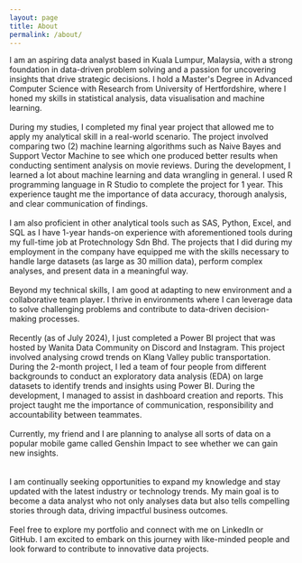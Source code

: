 ```yaml
---
layout: page
title: About
permalink: /about/
---
```


I am an aspiring data analyst based in Kuala Lumpur, Malaysia, with a strong foundation in data-driven problem solving and a passion for uncovering insights that drive strategic decisions. I hold a Master's Degree in Advanced Computer Science with Research from University of Hertfordshire, where I honed my skills in statistical analysis, data visualisation and machine learning. 
</br></br>
During my studies, I completed my final year project that allowed me to apply my analytical skill in a real-world scenario. The project involved comparing two (2) machine learning algorithms such as Naive Bayes and Support Vector Machine to see which one produced better results when conducting sentiment analysis on movie reviews. During the development, I learned a lot about machine learning and data wrangling in general. I used R programming language in R Studio to complete the project for 1 year. This experience taught me the importance of data accuracy, thorough analysis, and clear communication of findings.
</br></br>
I am also proficient in other analytical tools such as SAS, Python, Excel, and SQL as I have 1-year hands-on experience with aforementioned tools during my full-time job at Protechnology Sdn Bhd. The projects that I did during my employment in the company have equipped me with the skills necessary to handle large datasets (as large as 30 million data), perform complex analyses, and present data in a meaningful way.
</br></br>
Beyond my technical skills, I am good at adapting to new environment and a collaborative team player. I thrive in environments where I can leverage data to solve challenging problems and contribute to data-driven decision-making processes. 
</br></br>
Recently (as of July 2024), I just completed a Power BI project that was hosted by Wanita Data Community on Discord and Instagram. This project involved analysing crowd trends on Klang Valley public transportation. During the 2-month project, I led a team of four people from different backgrounds to conduct an exploratory data analysis (EDA) on large datasets to identify trends and insights using Power BI. During the development, I managed to assist in dashboard creation and reports. This project taught me the importance of communication, responsibility and accountability between teammates. 
</br></br>
Currently, my friend and I are planning to analyse all sorts of data on a popular mobile game called Genshin Impact to see whether we can gain new insights.  
</br></br>
I am continually seeking opportunities to expand my knowledge and stay updated with the latest industry or technology trends. My main goal is to become a data analyst who not only analyses data but also tells compelling stories through data, driving impactful business outcomes. 
</br></br>
Feel free to explore my portfolio and connect with me on LinkedIn or GitHub. I am excited to embark on this journey with like-minded people and look forward to contribute to innovative data projects. 


